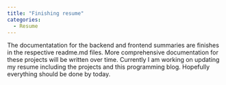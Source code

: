 ```yaml
---
title: "Finishing resume"
categories:
  - Resume
---
```

The documentatation for the backend and frontend summaries are finishes in the respective readme.md files. More comprehensive documentation for these projects will be written over time. Currently I am working on updating my resume including the projects and this programming blog. Hopefully everything should be done by today.
